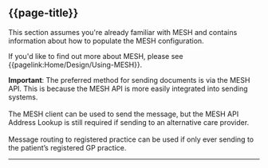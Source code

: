 ## {{page-title}}

This section assumes you're already familiar with MESH and contains information about how to populate the MESH configuration.

If you'd like to find out more about MESH, please see {{pagelink:Home/Design/Using-MESH}}.

<div class="nhsd-a-box nhsd-a-box--bg-light-yellow nhsd-!t-margin-bottom-6 nhsd-t-body">
    <b>Important</b>: The preferred method for sending documents is via the MESH API. This is because the MESH API is more easily integrated into sending systems.<br /><br />The MESH client can be used to send the message, but the MESH API Address Lookup is still required if sending to an alternative care provider.<br /><br/>Message routing to registered practice can be used if only ever sending to the patient’s registered GP practice.
</div>

---